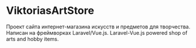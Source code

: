 # ViktoriasArtStore
Проект сайта интернет-магазина искусств и предметов для творчества. Написан на фреймворках Laravel/Vue.js. Laravel-Vue.js powered shop of arts and hobby items.
